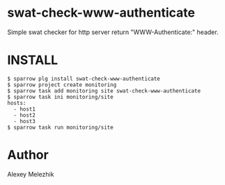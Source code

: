 # swat-check-www-authenticate

Simple swat checker for http server return "WWW-Authenticate:" header.

# INSTALL

    $ sparrow plg install swat-check-www-authenticate
    $ sparrow project create monitoring 
    $ sparrow task add monitoring site swat-check-www-authenticate
    $ sparrow task ini monitoring/site
    hosts:
      - host1
      - host2
      - host3
    $ sparrow task run monitoring/site

# Author

Alexey Melezhik
